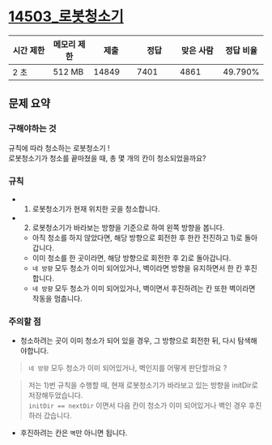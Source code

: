 <h1> <a href="https://www.acmicpc.net/problem/14503"> 14503_로봇청소기 </a></h1>

<div class="col-md-12">
			<div class="table-responsive">
				<table class="table" id="problem-info">
				<thead>
				<tr>
									<th style="width:16%;">시간 제한</th>
					<th style="width:16%;">메모리 제한</th>
					<th style="width:17%;">제출</th>
					<th style="width:17%;">정답</th>
					<th style="width:17%;">맞은 사람</th>
					<th style="width:17%;">정답 비율</th>
								</tr>
				</thead>
				<tbody>
				<tr>
				<td>2 초</td>
				<td>512 MB</td>
									<td>14849</td>
					<td>7401</td>
					<td>4861</td>
					<td>49.790%</td>
								</tr>
				</tbody>
				</table>
			</div>
		</div>

## 문제 요약 
### 구해야하는 것  
규칙에 따라 청소하는 로봇청소기 !  
로봇청소기가 청소를 끝마쳤을 때, 총 몇 개의 칸이 청소되었을까요?
### 규칙 
- 1) 로봇청소기가 현재 위치한 곳을 청소합니다. 
- 2) 로봇청소기가 바라보는 방향을 기준으로 하여 왼쪽 방향을 봅니다.
    + 아직 청소를 하지 않았다면, 해당 방향으로 회전한 후 한칸 전진하고 1)로 돌아갑니다.  
    + 이미 청소를 한 곳이라면, 해당 방향으로 회전한 후 2)로 돌아갑니다. 
    + `네 방향` 모두 청소가 이미 되어있거나, 벽이라면 방향을 유지하면서 한 칸 후진합니다.  
    + `네 방향` 모두 청소가 이미 되어있거나, 벽이면서 후진하려는 칸 또한 벽이라면 작동을 멈춥니다. 
### 주의할 점
- 청소하려는 곳이 이미 청소가 되어 있을 경우, 그 방향으로 회전한 뒤, 다시 탐색해야합니다. 
> `네 방향` 모두 청소가 이미 되어있거나, 벽인지를 어떻게 판단할까요 ?  

> 저는 1)번 규칙을 수행할 때, 현재 로봇청소기가 바라보고 있는 방향을 initDir로 저장해두었습니다.  
`initDir == nextDir` 이면서 다음 칸이 청소가 이미 되어있거나 벽인 경우 후진하러 갔습니다.  

- 후진하려는 칸은 `벽`만 아니면 됩니다.  
